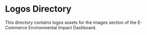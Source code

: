 # Logos Directory

This directory contains logos assets for the images section of the E-Commerce Environmental Impact Dashboard.
